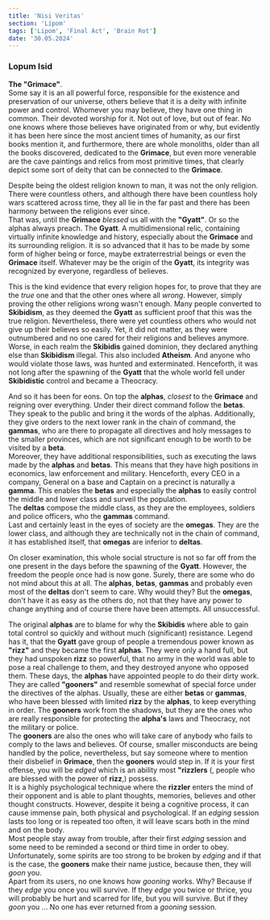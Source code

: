 ```yaml
---
title: 'Nisi Veritas'
section: 'Lipom'
tags: ['Lipom', 'Final Act', 'Brain Rot']
date: '30.05.2024'
---
```


### Lopum Isid

**The "Grimace"**.  
Some say it is an all powerful force, responsible for the existence and preservation of our
universe, others believe that it is a deity with infinite power and control. Whomever you may
believe, they have one thing in common. Their devoted worship for it. Not out of love, but out of
fear. No one knows where those believes have originated from or why, but evidently it has been
here since the most ancient times of humanity, as our first books mention it, and furthermore, there
are whole monoliths, older than all the books discovered, dedicated to the **Grimace**, but even
more venerable are the cave paintings and relics from most primitive times, that clearly depict some
sort of deity that can be connected to the **Grimace**.

Despite being the oldest religion known to man, it was not the only religion. There were countless
others, and although there have been countless holy wars scattered across time, they all lie in the
far past and there has been harmony between the religions ever since.  
That was, until the **Grimace** _blessed_ us all with the **"Gyatt"**. Or so the alphas always preach.
The **Gyatt**. A multidimensional relic, containing virtually infinite knowledge and history,
especially about the **Grimace** and its surrounding religion. It is so advanced that it has to be
made by some form of higher being or force, maybe extraterrestrial beings or even the **Grimace**
itself. Whatever may be the origin of the **Gyatt**, its integrity was recognized by everyone,
regardless of believes.

This is the kind evidence that every religion hopes for, to prove that they are the _true_ one and
that the other ones where all _wrong_. However, simply proving the other religions wrong wasn't
enough. Many people converted to **Skibidism**, as they deemed the **Gyatt** as sufficient proof that
this was the true religion. Nevertheless, there were yet countless others who would not give up
their believes so easily. Yet, it did not matter, as they were outnumbered and no one cared for
their religions and believes anymore. Worse, in each realm the **Skibidis** gained dominion, they
declared anything else than **Skibidism** illegal. This also included **Atheism**. And anyone who
would violate those laws, was hunted and exterminated. Henceforth, it was not long after the
spawning of the **Gyatt** that the whole world fell under **Skibidistic** control and became a
Theocracy.

And so it has been for eons. On top the **alphas**, _closest_ to the **Grimace** and reigning over
everything. Under their direct command follow the **betas**. They speak to the public and bring it
the words of the alphas. Additionally, they give orders to the next lower rank in the chain of
command, the **gammas**, who are there to propagate all directives and holy messages to the smaller
provinces, which are not significant enough to be worth to be visited by a **beta**.  
Moreover, they have additional responsibilities, such as executing the laws made by the **alphas**
and **betas**. This means that they have high positions in economics, law enforcement and military.
Henceforth, every CEO in a company, General on a base and Captain on a precinct is naturally a
**gamma**. This enables the **betas** and especially the **alphas** to easily control the middle and
lower class and surveil the population.  
The **deltas** compose the middle class, as they are the employees, soldiers and police officers,
who the **gammas** command.  
Last and certainly least in the eyes of society are the **omegas**. They are the lower class, and
although they are technically not in the chain of command, it has established itself, that
**omegas** are inferior to **deltas**.

On closer examination, this whole social structure is not so far off from the one present in the
days before the spawning of the **Gyatt**. However, the freedom the people once had is now gone.
Surely, there are some who do not mind about this at all. The **alphas**, **betas**, **gammas** and
probably even most of the **deltas** don't seem to care. Why would they? But the **omegas**, don't
have it as easy as the others do, not that they have any power to change anything and of course
there have been attempts. All unsuccessful.

The original **alphas** are to blame for why the **Skibidis** where able to gain total control so
quickly and without much (significant) resistance. Legend has it, that the **Gyatt** gave group of
people a tremendous power known as **"rizz"** and they became the first **alphas**. They were only a
hand full, but they had unspoken **rizz** so powerful, that no army in the world was able to pose a
real challenge to them, and they destroyed anyone who opposed them.
These days, the **alphas** have appointed people to do their dirty work. They are called
**"gooners"** and resemble somewhat of special force under the directives of the alphas.
Usually, these are either **betas** or **gammas**, who have been blessed with limited **rizz** by
the **alphas**, to keep everything in order. The **gooners** work from the shadows, but they are the
ones who are really responsible for protecting the **alpha's** laws and Theocracy, not the military
or police.  
The **gooners** are also the ones who will take care of anybody who fails to comply to the laws and
believes. Of course, smaller misconducts are being handled by the police, nevertheless, but say
someone where to mention their disbelief in **Grimace**, then the **gooners** would step in. If it
is your first offense, you will be _edged_ which is an ability most **"rizzlers** (, people
who are blessed with the power of **rizz**,) possess.  
It is a highly psychological technique where the **rizzler** enters the mind of their opponent and
is able to plant thoughts, memories, believes and other thought constructs. However, despite it
being a cognitive process, it can cause immense pain, both physical and psychological. If an
_edging_ session lasts too long or is repeated too often, it will leave scars both in the mind and
on the body.  
Most people stay away from trouble, after their first _edging_ session and some need to be reminded
a second or third time in order to obey. Unfortunately, some spirits are too strong to be broken by
_edging_ and if that is the case, the **gooners** make their name justice, because then, they will
_goon_ you.  
Apart from its users, no one knows how _gooning_ works. Why? Because if they _edge_ you
once you will survive. If they _edge_ you twice or thrice, you will probably be hurt and scarred for
life, but you will survive. But if they _goon_ you ... No one has ever returned from a _gooning_
session.
